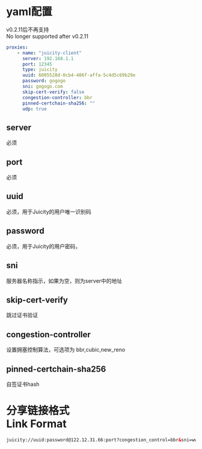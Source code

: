 # yaml配置
v0.2.11后不再支持<br>
No longer supported after v0.2.11
```yaml
proxies:
    - name: "juicity-client"
      server: 192.168.1.1
      port: 12345
      type: juicity
      uuid: 6005528d-0cb4-406f-affa-5c4d5c69b29e
      password: gogogo
      sni: gogogo.com
      skip-cert-verify: false
      congestion-controller: bbr
      pinned-certchain-sha256: ""
      udp: true
```
## server
必须 
## port
必须
## uuid
必须，用于Juicity的用户唯一识别码
## password
必须，用于Juicity的用户密码，
## sni
服务器名称指示，如果为空，则为server中的地址
## skip-cert-verify
跳过证书验证
## congestion-controller
设置拥塞控制算法，可选项为 bbr,cubic,new_reno
##  pinned-certchain-sha256
自签证书hash

# 分享链接格式 <br> Link Format
```html
juicity://uuid:password@122.12.31.66:port?congestion_control=bbr&sni=www.example.com&allow_insecure=0&pinned_certchain_sha256=CERT_HASH
```
